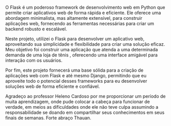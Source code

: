 O Flask é um poderoso framework de desenvolvimento web em Python que permite criar aplicativos web de forma rápida e eficiente. Ele oferece uma abordagem minimalista, mas altamente extensível, para construir aplicações web, fornecendo as ferramentas necessárias para criar um backend robusto e escalável.

Neste projeto, utilizei o Flask para desenvolver um aplicativo web, aproveitando sua simplicidade e flexibilidade para criar uma solução eficaz. Meu objetivo foi construir uma aplicação que atenda a uma determinada demanda de uma loja de tênis , oferecendo uma interface amigável para interação com os usuários.

Por fim, este projeto fornecerá uma base sólida para a criação de aplicações web com Flask e até mesmo Django, permitindo que eu aproveite todo o potencial desses frameworks para eu desenvolver soluções web de forma eficiente e confiável.

Agradeço ao professor Heleno Cardoso por me proporcionar um período de muita aprendizagem, onde pude colocar a cabeça para funcionar de verdade, em meios as dificuldades onde ele não teve culpa assumindo a responsabilidade se doando em compartilhar seus conhecimentos em seus finais de semanas. Forte abraço Thauan.
